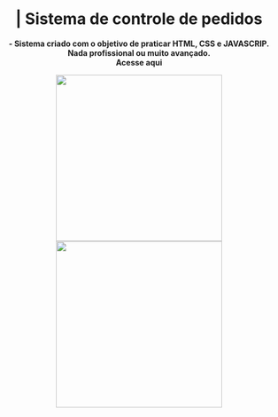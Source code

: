 
<span align="center">

# | Sistema de controle de pedidos

</span>

<p align="center">
 <strong> - Sistema criado com o objetivo de praticar HTML, CSS e JAVASCRIP. </strong> <br>
<strong> Nada profissional ou muito avançado. </strong> <br> 
<strong> Acesse aqui   </strong>
</p>


<div align="center">
<img src="https://user-images.githubusercontent.com/98168384/199861200-262da3b0-9f2a-423d-aef6-507f4de87201.png" width="300px" />
<img src="https://user-images.githubusercontent.com/98168384/199865015-d4a8fedf-e8bb-484b-a410-0cdd51ee8c38.png" width="300px" />
</div>


